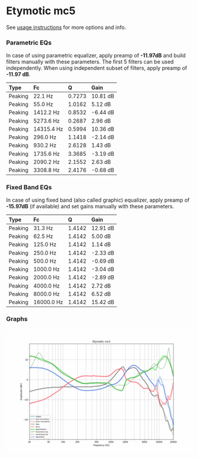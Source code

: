 # Etymotic mc5
See [usage instructions](https://github.com/jaakkopasanen/AutoEq#usage) for more options and info.

### Parametric EQs
In case of using parametric equalizer, apply preamp of **-11.97dB** and build filters manually
with these parameters. The first 5 filters can be used independently.
When using independent subset of filters, apply preamp of **-11.97 dB**.

| Type    | Fc         |      Q | Gain     |
|:--------|:-----------|:-------|:---------|
| Peaking | 22.1 Hz    | 0.7273 | 10.81 dB |
| Peaking | 55.0 Hz    | 1.0162 | 5.12 dB  |
| Peaking | 1412.2 Hz  | 0.8532 | -6.44 dB |
| Peaking | 5273.6 Hz  | 0.2687 | 2.96 dB  |
| Peaking | 14315.4 Hz | 0.5994 | 10.36 dB |
| Peaking | 296.0 Hz   | 1.1418 | -2.14 dB |
| Peaking | 930.2 Hz   | 2.6128 | 1.43 dB  |
| Peaking | 1735.6 Hz  | 3.3685 | -3.19 dB |
| Peaking | 2090.2 Hz  | 2.1552 | 2.63 dB  |
| Peaking | 3308.8 Hz  | 2.4176 | -0.68 dB |

### Fixed Band EQs
In case of using fixed band (also called graphic) equalizer, apply preamp of **-15.97dB**
(if available) and set gains manually with these parameters.

| Type    | Fc         |      Q | Gain     |
|:--------|:-----------|:-------|:---------|
| Peaking | 31.3 Hz    | 1.4142 | 12.91 dB |
| Peaking | 62.5 Hz    | 1.4142 | 5.00 dB  |
| Peaking | 125.0 Hz   | 1.4142 | 1.14 dB  |
| Peaking | 250.0 Hz   | 1.4142 | -2.33 dB |
| Peaking | 500.0 Hz   | 1.4142 | -0.69 dB |
| Peaking | 1000.0 Hz  | 1.4142 | -3.04 dB |
| Peaking | 2000.0 Hz  | 1.4142 | -2.89 dB |
| Peaking | 4000.0 Hz  | 1.4142 | 2.72 dB  |
| Peaking | 8000.0 Hz  | 1.4142 | 6.52 dB  |
| Peaking | 16000.0 Hz | 1.4142 | 15.42 dB |

### Graphs
![](./Etymotic%20mc5.png)